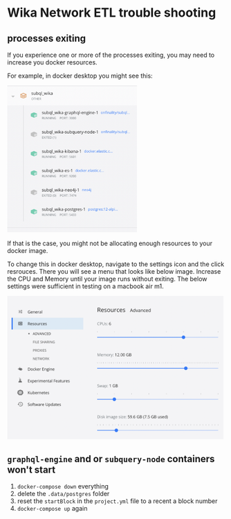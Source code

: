# Wika Network ETL trouble shooting

## processes exiting

If you experience one or more of the processes exiting, you may need to increase you docker resources.

For example, in docker desktop you might see this:

<img src="./assets/img/exited_example.png" width="300">

If that is the case, you might not be allocating enough resources to your docker image. 

To change this in docker desktop, navigate to the settings icon and the click resrouces. There you will see a menu that looks like below image. Increase the CPU and Memory until your image runs without exiting. The below settings were sufficient in testing on a macbook air m1.

<img src="./assets/img/docker_resources.png" width="500">

## `graphql-engine` and or `subquery-node` containers won't start

1. `docker-compose down` everything
2. delete the `.data/postgres` folder
3. reset the `startBlock` in the `project.yml` file to a recent a block number
4. `docker-compose up` again
